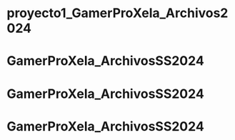 # proyecto1_GamerProXela_Archivos2024
# GamerProXela_ArchivosSS2024
# GamerProXela_ArchivosSS2024
# GamerProXela_ArchivosSS2024
